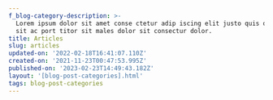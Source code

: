 ```yaml
---
f_blog-category-description: >-
  Lorem ipsum dolor sit amet conse ctetur adip iscing elit justo quis odio sit
  sit ac port titor sit males dolor sit consectur dolor.
title: Articles
slug: articles
updated-on: '2022-02-18T16:41:07.110Z'
created-on: '2021-11-23T00:47:53.995Z'
published-on: '2023-02-23T14:49:43.182Z'
layout: '[blog-post-categories].html'
tags: blog-post-categories
---
```



